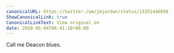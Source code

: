 ```yaml
---
canonicalURL: https://twitter.com/jmjordan/status/13351446050
ShowCanonicalLink: true
CanonicalLinkText: View original on
date: 2010-05-04T06:41:18+00:00
---
```

Call me Deacon blues.
